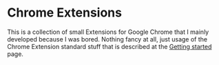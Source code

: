 Chrome Extensions
=================

This is a collection of small Extensions for Google Chrome that I mainly developed because I was bored.
Nothing fancy at all, just usage of the Chrome Extension standard stuff that is described at the [Getting started](http://code.google.com/chrome/extensions/getstarted.html) page.
